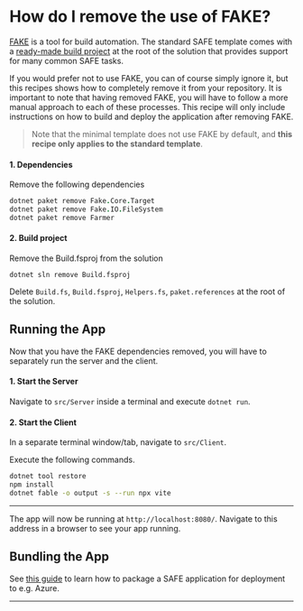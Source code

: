 # How do I remove the use of FAKE?
[FAKE](https://fake.build/) is a tool for build automation. The standard SAFE template comes with a [ready-made build project](../../../template-safe-commands) at the root of the solution that provides support for many common SAFE tasks.

If you would prefer not to use FAKE, you can of course simply ignore it, but this recipes shows how to completely remove it from your repository. It is important to note that having removed FAKE, you will have to follow a more manual approach to each of these processes. This recipe will only include instructions on how to build and deploy the application after removing FAKE.

> Note that the minimal template does not use FAKE by default, and **this recipe only applies to the standard template**.

#### 1. Dependencies
Remove the following dependencies 
```fsharp
dotnet paket remove Fake.Core.Target
dotnet paket remove Fake.IO.FileSystem
dotnet paket remove Farmer
```
#### 2. Build project
Remove the Build.fsproj from the solution
```
dotnet sln remove Build.fsproj
```
Delete `Build.fs`, `Build.fsproj`, `Helpers.fs`, `paket.references` at the root of the solution.

## Running the App
Now that you have the FAKE dependencies removed, you will have to separately run the server and the client.

#### 1. Start the Server
Navigate to `src/Server` inside a terminal and execute `dotnet run`.

#### 2. Start the Client
In a separate terminal window/tab, navigate to `src/Client`.

Execute the following commands.

```bash
dotnet tool restore
npm install
dotnet fable -o output -s --run npx vite
``` 

---

The app will now be running at `http://localhost:8080/`. Navigate to this address in a browser to see your app running.

## Bundling the App
See [this guide](../build/bundle-app.md#2-im-using-the-minimal-template) to learn how to package a SAFE application for deployment to e.g. Azure.

---
